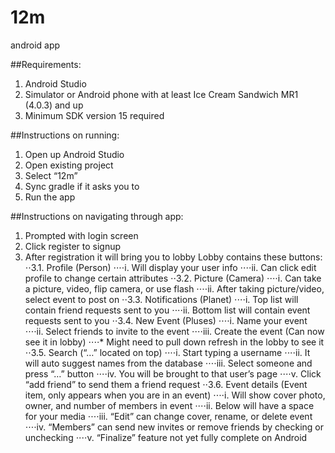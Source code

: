 # 12m
android app

##Requirements:
1. Android Studio
2. Simulator or Android phone with at least Ice Cream Sandwich MR1 (4.0.3) and up
3. Minimum SDK version 15 required

##Instructions on running:
1. Open up Android Studio
2. Open existing project
3. Select “12m”
4. Sync gradle if it asks you to
5. Run the app

##Instructions on navigating through app:
1. Prompted with login screen
2. Click register to signup
3. After registration it will bring you to lobby
Lobby contains these buttons:
⋅⋅3.1. Profile (Person)
⋅⋅⋅⋅i. Will display your user info
⋅⋅⋅⋅ii. Can click edit profile to change certain attributes
⋅⋅3.2. Picture (Camera)
⋅⋅⋅⋅i. Can take a picture, video, flip camera, or use flash
⋅⋅⋅⋅ii. After taking picture/video, select event to post on
⋅⋅3.3. Notifications (Planet)
⋅⋅⋅⋅i. Top list will contain friend requests sent to you
⋅⋅⋅⋅ii. Bottom list will contain event requests sent to you
⋅⋅3.4. New Event (Pluses)
⋅⋅⋅⋅i. Name your event
⋅⋅⋅⋅ii. Select friends to invite to the event
⋅⋅⋅⋅iii. Create the event (Can now see it in lobby)
⋅⋅⋅⋅* Might need to pull down refresh in the lobby to see it
⋅⋅3.5. Search (“…” located on top)
⋅⋅⋅⋅i. Start typing a username
⋅⋅⋅⋅ii. It will auto suggest names from the database
⋅⋅⋅⋅iii. Select someone and press “…” button
⋅⋅⋅⋅iv. You will be brought to that user’s page
⋅⋅⋅⋅v. Click “add friend” to send them a friend request
⋅⋅3.6. Event details (Event item, only appears when you are in an event)
⋅⋅⋅⋅i. Will show cover photo, owner, and number of members in event
⋅⋅⋅⋅ii. Below will have a space for your media
⋅⋅⋅⋅iii. “Edit” can change cover, rename, or delete event
⋅⋅⋅⋅iv. “Members” can send new invites or remove friends by checking or unchecking
⋅⋅⋅⋅v. “Finalize” feature not yet fully complete on Android